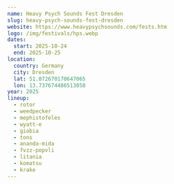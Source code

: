 ```yaml
---
name: Heavy Psych Sounds Fest Dresden
slug: heavy-psych-sounds-fest-dresden
website: https://www.heavypsychsounds.com/fests.htm
logo: /img/festivals/hps.webp
dates:
  start: 2025-10-24
  end: 2025-10-25
location:
  country: Germany
  city: Dresden
  lat: 51.072670170647065
  lon: 13.737674486513058
year: 2025
lineup:
  - rotor
  - weedpecker
  - mephistofeles
  - wyatt-e
  - giobia
  - tons
  - ananda-mida
  - fvzz-popvli
  - litania
  - komatsu
  - krake
---
```


